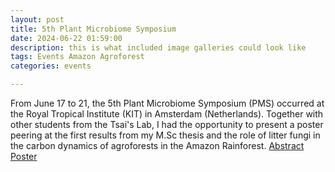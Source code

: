 ```yaml
---
layout: post
title: 5th Plant Microbiome Symposium
date: 2024-06-22 01:59:00
description: this is what included image galleries could look like
tags: Events Amazon Agroforest
categories: events

---
```


From June 17 to 21, the 5th Plant Microbiome Symposium (PMS) occurred at the Royal Tropical Institute (KIT) in Amsterdam (Netherlands). Together with other students from the Tsai's Lab,
I had the opportunity to present a poster peering at the first results from my M.Sc thesis and the role of litter fungi in the carbon dynamics of agroforests in the Amazon Rainforest.
[Abstract](/assets/pdf/Abstracts_PMS.pdf)
[Poster](/assets/pdf/Poster_PMS.pdf)
